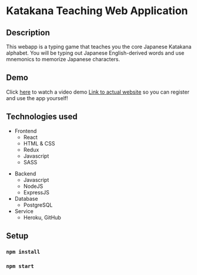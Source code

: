 # Katakana Teaching Web Application

## Description

This webapp is a typing game that teaches you the core Japanese Katakana alphabet. 
You will be typing out Japanese English-derived words and use mnemonics to memorize Japanese characters.



## Demo
Click [here](https://youtu.be/wIK9oneUrDg) to watch a video demo
[Link to actual website](https://tale97.github.io/KatakanaTeachingWebapp/) so you can register and use the app yourself!

## Technologies used
* Frontend
  * React
  * HTML & CSS
  * Redux
  * Javascript
  * SASS
- Backend
   - Javascript
   - NodeJS
   - ExpressJS
- Database
   - PostgreSQL
- Service
  - Heroku, GitHub

## Setup
### `npm install`
### `npm start`
